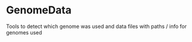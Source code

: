 # GenomeData
Tools to detect which genome was used and data files with paths / info for genomes used
